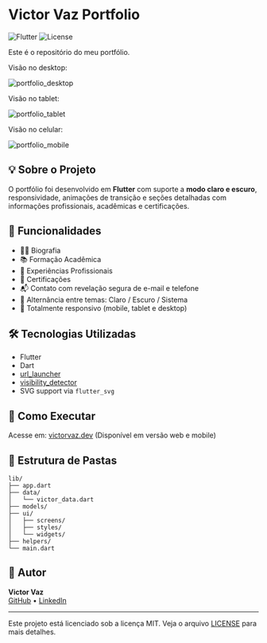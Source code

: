 # Victor Vaz Portfolio

![Flutter](https://img.shields.io/badge/Flutter-Portfolio-blue)
![License](https://img.shields.io/badge/license-MIT-green)

Este é o repositório do meu portfólio.

Visão no desktop:

![portfolio_desktop](https://github.com/user-attachments/assets/71de85da-4307-44e0-bfb0-b59353a44289)

Visão no tablet:

![portfolio_tablet](https://github.com/user-attachments/assets/8b8c3612-3e5e-4618-afc0-99194e2070d8)

Visão no celular:

![portfolio_mobile](https://github.com/user-attachments/assets/ac158216-db25-4a0f-a140-380237d2c913)


## 💡 Sobre o Projeto

O portfólio foi desenvolvido em **Flutter** com suporte a **modo claro e escuro**, responsividade, animações de transição e seções detalhadas com informações profissionais, acadêmicas e certificações.

## 🧩 Funcionalidades

- 🧑‍💼 Biografia
- 📚 Formação Acadêmica
- 💼 Experiências Profissionais
- 📜 Certificações
- 📬 Contato com revelação segura de e-mail e telefone
- 🌙 Alternância entre temas: Claro / Escuro / Sistema
- 📱 Totalmente responsivo (mobile, tablet e desktop)

## 🛠️ Tecnologias Utilizadas

- Flutter
- Dart
- [url_launcher](https://pub.dev/packages/url_launcher)
- [visibility_detector](https://pub.dev/packages/visibility_detector)
- SVG support via `flutter_svg`

## 🚀 Como Executar

Acesse em: [victorvaz.dev](https://victorvaz.dev) (Disponível em versão web e mobile)

## 📁 Estrutura de Pastas

```
lib/
├── app.dart
├── data/
│   └── victor_data.dart
├── models/
├── ui/
│   ├── screens/
│   ├── styles/
│   └── widgets/
├── helpers/
└── main.dart
```

## 👤 Autor

**Victor Vaz**  
[GitHub](https://github.com/victorvazdev) • [LinkedIn](https://www.linkedin.com/in/victorvazdev/)

---

Este projeto está licenciado sob a licença MIT. Veja o arquivo [LICENSE](LICENSE) para mais detalhes.
